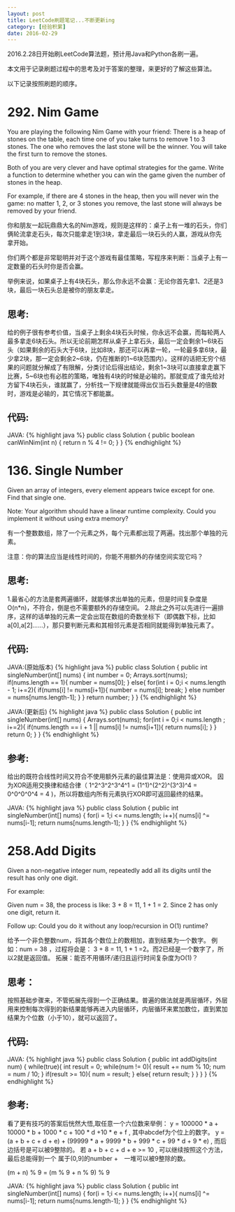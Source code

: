 ```yaml
---
layout: post
title: LeetCode刷题笔记...不断更新ing
category: [经验积累]
date: 2016-02-29
---
```

2016.2.28日开始刷LeetCode算法题，预计用Java和Python各刷一遍。

本文用于记录刷题过程中的思考及对于答案的整理，来更好的了解这些算法。

以下记录按照刷题的顺序。
<!-- more -->


# 292. Nim Game

You are playing the following Nim Game with your friend: There is a heap of stones on the table, each time one of you take turns to remove 1 to 3 stones. The one who removes the last stone will be the winner. You will take the first turn to remove the stones.

Both of you are very clever and have optimal strategies for the game. Write a function to determine whether you can win the game given the number of stones in the heap.

For example, if there are 4 stones in the heap, then you will never win the game: no matter 1, 2, or 3 stones you remove, the last stone will always be removed by your friend.

你和朋友一起玩鼎鼎大名的Nim游戏，规则是这样的：桌子上有一堆的石头，你们俩轮流拿走石头，每次只能拿走1到3块，拿走最后一块石头的人赢，游戏从你先拿开始。

你们两个都是非常聪明并对于这个游戏有最佳策略，写程序来判断：当桌子上有一定数量的石头时你是否会赢。

举例来说，如果桌子上有4块石头，那么你永远不会赢：无论你首先拿1、2还是3块，最后一块石头总是被你的朋友拿走。


## 思考:
  给的例子很有参考价值，当桌子上剩余4块石头时候，你永远不会赢，而每轮两人最多拿走6块石头。所以无论前期怎样从桌子上拿石头，最后一定会剩余1~6块石头（如果剩余的石头大于6块，比如8块，那还可以再拿一轮，一轮最多拿6块，最少拿2块，那一定会剩余2~6块，仍在推断的1~6块范围内）。这样的话把无穷个结果的问题就分解成了有限解，分类讨论后得出结论，剩余1~3块可以直接拿走赢下比赛，5~6块也有必胜的策略，唯独有4块的时候是必输的。那就变成了谁先给对方留下4块石头，谁就赢了，分析找一下规律就能得出仅当石头数量是4的倍数时，游戏是必输的，其它情况下都能赢。


## 代码:
JAVA:
{% highlight java %}
public class Solution {
    public boolean canWinNim(int n) {
		return n % 4 != 0;
    }
}
{% endhighlight %}

# 136. Single Number
Given an array of integers, every element appears twice except for one. Find that single one.

Note:
Your algorithm should have a linear runtime complexity. Could you implement it without using extra memory?

有一个整数数组，除了一个元素之外，每个元素都出现了两遍。找出那个单独的元素。

注意：你的算法应当是线性时间的，你能不用额外的存储空间实现它吗？


## 思考:
1.最省心的方法是套两遍循环，就能够求出单独的元素，但是时间复杂度是O(n*n)，不符合，倒是也不需要额外的存储空间。
2.除此之外可以先进行一遍排序，这样的话单独的元素一定会出现在数组的奇数坐标下（即偶数下标，比如a[0],a[2]……），那只要判断元素和其相邻元素是否相同就能得到单独元素了。


## 代码:
JAVA:(原始版本)
{% highlight java %}
public class Solution {
    public int singleNumber(int[] nums) {
	int number = 0;
	Arrays.sort(nums);
	if(nums.length == 1){
	    number = nums[0];
	}
	else{
	    for(int i = 0;i < nums.length - 1; i+=2){
	        if(nums[i] != nums[i+1]){
	            number = nums[i];
	            break;
	        }
	        else
	            number = nums[nums.length-1];
	    }
	}
	return number;
    }
}
{% endhighlight %}

JAVA:(更新后)
{% highlight java %}
public class Solution {
    public int singleNumber(int[] nums) {
	Arrays.sort(nums);
	for(int i = 0;i < nums.length ; i+=2){
	    if(nums.length == i + 1 || nums[i] != nums[i+1]){
			return nums[i];
		}
	}
	    return 0;
    }
}
{% endhighlight %}


## 参考:
给出的既符合线性时间又符合不使用额外元素的最佳算法是：使用异或XOR。
因为XOR适用交换律和结合律（ 1^2^3^2^3^4^1 = (1^1)^(2^2)^(3^3)^4 = 0^0^0^0^4 = 4 )，所以将数组内所有元素执行XOR即可返回最终的结果。
	
	
JAVA:
{% highlight java %}
public class Solution {
    public int singleNumber(int[] nums) {
	for(i = 1;i <= nums.length; i++){
		nums[i] ^= nums[i-1];
		return nums[nums.length-1];
    }
}
{% endhighlight %}

# 258.Add Digits
Given a non-negative integer num, repeatedly add all its digits until the result has only one digit.

For example:

Given num = 38, the process is like: 3 + 8 = 11, 1 + 1 = 2. Since 2 has only one digit, return it.

Follow up:
Could you do it without any loop/recursion in O(1) runtime?

给予一个非负整数num，将其各个数位上的数相加，直到结果为一个数字。
例如：num = 38 ，过程将会是： 3 + 8 = 11, 1 + 1 =2。而2已经是一个数字了，所以2就是返回值。
拓展：能否不用循环/递归且运行时间复杂度为O(1)？

## 思考：
按照基础步骤来，不管拓展先得到一个正确结果。普遍的做法就是两层循环，外层用来控制每次得到的新结果能够再进入内层循环，内层循环来累加数位，直到累加结果为个位数（小于10），就可以返回了。

## 代码:
JAVA:
{% highlight java %}
public class Solution {
    public int addDigits(int num) {
        while(true){
            int result = 0;
            while(num != 0){
                result += num % 10;
                num = num / 10;
            }
            if(result >= 10){
                num = result;
            }
            else{
                return result;
            }
        }
    }
}
{% endhighlight %}

## 参考:
看了更有技巧的答案后恍然大悟,取任意一个六位数来举例：
y = 100000 * a + 10000 * b + 1000 * c + 100 * d +10 * e + f , 其中abcdef为个位上的数字。
y = (a + b + c + d + e) + (99999 * a + 9999 * b + 999 * c + 99 * d + 9 * e) , 而后边括号是可以被9整除的。
若 a + b + c + d + e >= 10 , 可以继续按照这个方法，最后总能得到一个 属于(0,9]的number +　一堆可以被9整除的数。

(m + n) % 9 = (m % 9 + n % 9) % 9	
	
JAVA:
{% highlight java %}
public class Solution {
    public int singleNumber(int[] nums) {
	for(i = 1;i <= nums.length; i++){
		nums[i] ^= nums[i-1];
		return nums[nums.length-1];
    }
}
{% endhighlight %}
